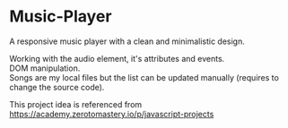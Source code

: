 # Music-Player

A responsive music player with a clean and minimalistic design.

Working with the audio element, it's attributes and events.<br>
DOM manipulation.<br>
Songs are my local files but the list can be updated manually (requires to change the source code).

This project idea is referenced from https://academy.zerotomastery.io/p/javascript-projects
